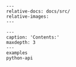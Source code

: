 <!-- include contents from the root readme -->

```{include} ../../README.md
---
relative-docs: docs/src/
relative-images:
---
```

```{toctree}
---
caption: 'Contents:'
maxdepth: 3
---
examples
python-api
```

